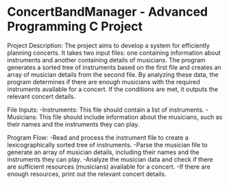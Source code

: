 # ConcertBandManager - Advanced Programming C Project
Project Description:
The project aims to develop a system for efficiently planning concerts. It takes two input files: one containing information about instruments and another containing details of musicians. The program generates a sorted tree of instruments based on the first file and creates an array of musician details from the second file. By analyzing these data, the program determines if there are enough musicians with the required instruments available for a concert. If the conditions are met, it outputs the relevant concert details.

File Inputs:
-Instruments: This file should contain a list of instruments.
-Musicians: This file should include information about the musicians, such as their names and the instruments they can play.
 
 Program Flow:
-Read and process the instrument file to create a lexicographically sorted tree of instruments.
-Parse the musician file to generate an array of musician details, including their names and the instruments they can play.
-Analyze the musician data and check if there are sufficient resources (musicians) available for a concert.
-If there are enough resources, print out the relevant concert details.
